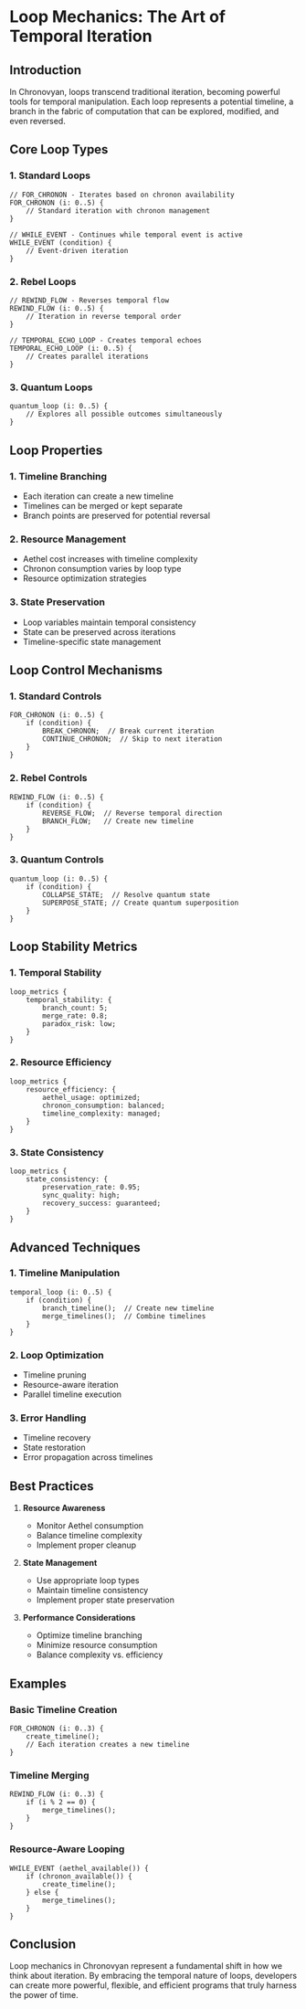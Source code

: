 # Loop Mechanics: The Art of Temporal Iteration

## Introduction
In Chronovyan, loops transcend traditional iteration, becoming powerful tools for temporal manipulation. Each loop represents a potential timeline, a branch in the fabric of computation that can be explored, modified, and even reversed.

## Core Loop Types

### 1. Standard Loops
```chronovyan
// FOR_CHRONON - Iterates based on chronon availability
FOR_CHRONON (i: 0..5) {
    // Standard iteration with chronon management
}

// WHILE_EVENT - Continues while temporal event is active
WHILE_EVENT (condition) {
    // Event-driven iteration
}
```

### 2. Rebel Loops
```chronovyan
// REWIND_FLOW - Reverses temporal flow
REWIND_FLOW (i: 0..5) {
    // Iteration in reverse temporal order
}

// TEMPORAL_ECHO_LOOP - Creates temporal echoes
TEMPORAL_ECHO_LOOP (i: 0..5) {
    // Creates parallel iterations
}
```

### 3. Quantum Loops
```chronovyan
quantum_loop (i: 0..5) {
    // Explores all possible outcomes simultaneously
}
```

## Loop Properties

### 1. Timeline Branching
- Each iteration can create a new timeline
- Timelines can be merged or kept separate
- Branch points are preserved for potential reversal

### 2. Resource Management
- Aethel cost increases with timeline complexity
- Chronon consumption varies by loop type
- Resource optimization strategies

### 3. State Preservation
- Loop variables maintain temporal consistency
- State can be preserved across iterations
- Timeline-specific state management

## Loop Control Mechanisms

### 1. Standard Controls
```chronovyan
FOR_CHRONON (i: 0..5) {
    if (condition) {
        BREAK_CHRONON;  // Break current iteration
        CONTINUE_CHRONON;  // Skip to next iteration
    }
}
```

### 2. Rebel Controls
```chronovyan
REWIND_FLOW (i: 0..5) {
    if (condition) {
        REVERSE_FLOW;  // Reverse temporal direction
        BRANCH_FLOW;   // Create new timeline
    }
}
```

### 3. Quantum Controls
```chronovyan
quantum_loop (i: 0..5) {
    if (condition) {
        COLLAPSE_STATE;  // Resolve quantum state
        SUPERPOSE_STATE; // Create quantum superposition
    }
}
```

## Loop Stability Metrics

### 1. Temporal Stability
```chronovyan
loop_metrics {
    temporal_stability: {
        branch_count: 5;
        merge_rate: 0.8;
        paradox_risk: low;
    }
}
```

### 2. Resource Efficiency
```chronovyan
loop_metrics {
    resource_efficiency: {
        aethel_usage: optimized;
        chronon_consumption: balanced;
        timeline_complexity: managed;
    }
}
```

### 3. State Consistency
```chronovyan
loop_metrics {
    state_consistency: {
        preservation_rate: 0.95;
        sync_quality: high;
        recovery_success: guaranteed;
    }
}
```

## Advanced Techniques

### 1. Timeline Manipulation
```chronovyan
temporal_loop (i: 0..5) {
    if (condition) {
        branch_timeline();  // Create new timeline
        merge_timelines();  // Combine timelines
    }
}
```

### 2. Loop Optimization
- Timeline pruning
- Resource-aware iteration
- Parallel timeline execution

### 3. Error Handling
- Timeline recovery
- State restoration
- Error propagation across timelines

## Best Practices

1. **Resource Awareness**
   - Monitor Aethel consumption
   - Balance timeline complexity
   - Implement proper cleanup

2. **State Management**
   - Use appropriate loop types
   - Maintain timeline consistency
   - Implement proper state preservation

3. **Performance Considerations**
   - Optimize timeline branching
   - Minimize resource consumption
   - Balance complexity vs. efficiency

## Examples

### Basic Timeline Creation
```chronovyan
FOR_CHRONON (i: 0..3) {
    create_timeline();
    // Each iteration creates a new timeline
}
```

### Timeline Merging
```chronovyan
REWIND_FLOW (i: 0..3) {
    if (i % 2 == 0) {
        merge_timelines();
    }
}
```

### Resource-Aware Looping
```chronovyan
WHILE_EVENT (aethel_available()) {
    if (chronon_available()) {
        create_timeline();
    } else {
        merge_timelines();
    }
}
```

## Conclusion
Loop mechanics in Chronovyan represent a fundamental shift in how we think about iteration. By embracing the temporal nature of loops, developers can create more powerful, flexible, and efficient programs that truly harness the power of time. 